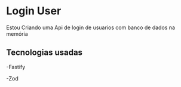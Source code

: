 # Login User

Estou Criando uma Api de login de usuarios com banco de dados na memória

## Tecnologias usadas
  -Fastify
  
  -Zod
